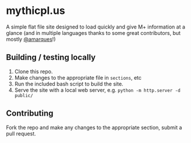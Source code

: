# mythicpl.us
A simple flat file site designed to load quickly and give M+ information at a glance (and in multiple languages thanks to some great contributors, but mostly [@amarques](https://github.com/amarques)!) 

## Building / testing locally
1. Clone this repo.
2. Make changes to the appropriate file in `sections`, etc
3. Run the included bash script to build the site.
4. Serve the site with a local web server, e.g. `python -m http.server -d public/`

## Contributing
Fork the repo and make any changes to the appropriate section, submit a pull request.
